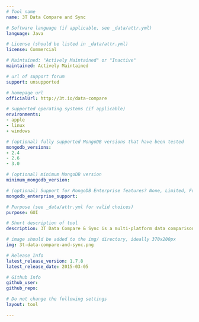 ```yaml
---
# Tool name
name: 3T Data Compare and Sync

# Software language (if applicable, see _data/attr.yml)
language: Java

# License (should be listed in _data/attr.yml)
license: Commercial

# Maintained: "Actively Maintained" or "Inactive"
maintained: Actively Maintained

# url of support forum
support: unsupported

# homepage url
officialUrl: http://3t.io/data-compare

# supported operating systems (if applicable)
environments:
- apple
- linux
- windows

# (optional) fully supported MongoDB versions that have been tested
mongodb_versions:
- 2.4
- 2.6
- 3.0

# (optional) minimum MongoDB version
minimum_mongodb_version:

# (optional) Support for MongoDB Enterprise features? None, Limited, Full
mongodb_enterprise_support: 

# Purpose (see _data/attr.yml for valid choices)
purpose: GUI

# Short description of tool
description: 3T Data Compare & Sync is a multi-platform data comparison and synchronization GUI tool for MongoDB with full support for MongoDB 3.0

# image should be added to the img/ directory, ideally 370x200px
img: 3t-data-compare-and-sync.png

# Release Info
latest_release_version: 1.7.8
latest_release_date: 2015-03-05

# Github Info
github_user: 
github_repo: 

# Do not change the following settings
layout: tool

---
```

